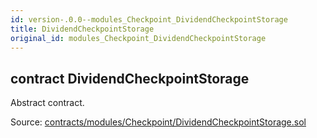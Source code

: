 ```yaml
---
id: version-.0.0--modules_Checkpoint_DividendCheckpointStorage
title: DividendCheckpointStorage
original_id: modules_Checkpoint_DividendCheckpointStorage
---
```


<div class="contract-doc"><div class="contract"><h2 class="contract-header"><span class="contract-kind">contract</span> DividendCheckpointStorage</h2><p class="description">Abstract contract.</p><div class="source">Source: <a href="https://github.com/PolymathNetwork/polymath-core/blob/v2.1.0/contracts/modules/Checkpoint/DividendCheckpointStorage.sol" target="_blank">contracts/modules/Checkpoint/DividendCheckpointStorage.sol</a></div></div></div>
